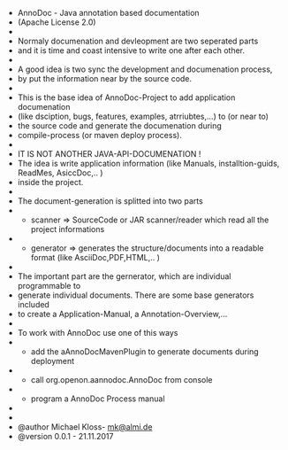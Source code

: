  * AnnoDoc - Java annotation based documentation
 * (Apache License 2.0)
 * 
 * Normaly documenation and devleopment are two seperated parts
 * and it is time and coast intensive to write one after each other. 
 * 
 * A good idea is two sync the development and documenation process,
 * by put the information near by the source code. 
 * 
 * This is the base idea of AnnoDoc-Project to add application documenation
 * (like dsciption, bugs, features, examples, atrriubtes,...) to (or near to) 
 * the source code and generate the documenation during 
 * compile-process (or maven deploy process). 
 * 
 * IT IS NOT ANOTHER JAVA-API-DOCUMENATION ! 
 * The idea is write application information (like Manuals, installtion-guids, ReadMes, AsiccDoc,.. )  
 * inside the project. 
 * 
 * The document-generation is splitted into two parts
 * - scanner => SourceCode or JAR scanner/reader which read all the project informations 
 * - generator => generates the structure/documents into a readable format (like AsciiDoc,PDF,HTML,.. )  
 * 
 * The important part are the gernerator, which are individual programmable to 
 * generate individual documents. There are some base generators included
 * to create a Application-Manual, a Annotation-Overview,... 
 * 
 * To work with AnnoDoc use one of this ways
 * - add the aAnnoDocMavenPlugin to generate documents during deployment
 * - call org.openon.aannodoc.AnnoDoc from console
 * - program a AnnoDoc Process manual 
 * 
 * 
 * @author Michael Kloss- mk@almi.de
 * @version 0.0.1 - 21.11.2017
